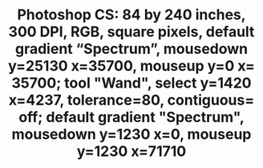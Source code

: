 ---
inv_num: 2018-029
add_credit:
url: 2018-029-photoshop-cs
title: 'Photoshop CS: 84 by 240 inches, 300 DPI, RGB, square pixels, default gradient
  “Spectrum”, mousedown y=25130 x=35700, mouseup y=0 x= 35700; tool "Wand", select
  y=1420 x=4237, tolerance=80, contiguous= off; default gradient "Spectrum", mousedown
  y=1230 x=0, mouseup y=1230 x=71710'
year: '2018'
display_year: '2018'
medium: Chromogenic print
dims: 84 x 240 inches
pitch:
ps:
live_url:
youtube:
related_code:
subheading:
download:
commission:
related:
layout: things-i-made
---